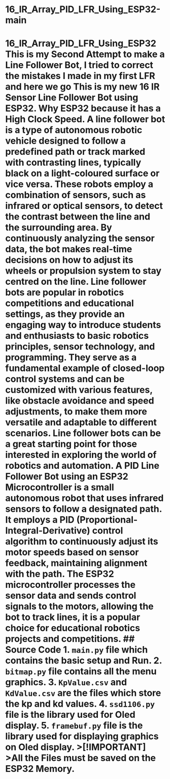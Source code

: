 # 16_IR_Array_PID_LFR_Using_ESP32-main
 # 16_IR_Array_PID_LFR_Using_ESP32  This is my Second Attempt to make a Line Follower Bot, I tried to correct the mistakes I made in my first LFR and here we go This is my new 16 IR Sensor Line Follower Bot using ESP32.  Why ESP32 because it has a High Clock Speed.  A line follower bot is a type of autonomous robotic vehicle designed to follow a predefined path or track marked with contrasting lines, typically black on a light-coloured surface or vice versa. These robots employ a combination of sensors, such as infrared or optical sensors, to detect the contrast between the line and the surrounding area. By continuously analyzing the sensor data, the bot makes real-time decisions on how to adjust its wheels or propulsion system to stay centred on the line.  Line follower bots are popular in robotics competitions and educational settings, as they provide an engaging way to introduce students and enthusiasts to basic robotics principles, sensor technology, and programming. They serve as a fundamental example of closed-loop control systems and can be customized with various features, like obstacle avoidance and speed adjustments, to make them more versatile and adaptable to different scenarios. Line follower bots can be a great starting point for those interested in exploring the world of robotics and automation.  A PID Line Follower Bot using an ESP32 Microcontroller is a small autonomous robot that uses infrared sensors to follow a designated path. It employs a PID (Proportional-Integral-Derivative) control algorithm to continuously adjust its motor speeds based on sensor feedback, maintaining alignment with the path. The ESP32 microcontroller processes the sensor data and sends control signals to the motors, allowing the bot to track lines, it is a popular choice for educational robotics projects and competitions.   ## Source Code 1. `main.py` file which contains the basic setup and Run. 2. `bitmap.py` file contains all the menu graphics. 3. `KpValue.csv` and `KdValue.csv` are the files which store the kp and kd values. 4. `ssd1106.py` file is the library used for Oled display. 5. `framebuf.py` file is the library used for displaying graphics on Oled display.  >[!IMPORTANT] >All the Files must be saved on the ESP32 Memory.
